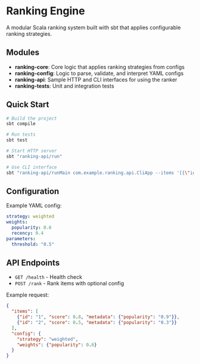 # Ranking Engine

A modular Scala ranking system built with sbt that applies configurable ranking strategies.

## Modules

- **ranking-core**: Core logic that applies ranking strategies from configs
- **ranking-config**: Logic to parse, validate, and interpret YAML configs  
- **ranking-api**: Sample HTTP and CLI interfaces for using the ranker
- **ranking-tests**: Unit and integration tests

## Quick Start

```bash
# Build the project
sbt compile

# Run tests
sbt test

# Start HTTP server
sbt "ranking-api/run"

# Use CLI interface
sbt "ranking-api/runMain com.example.ranking.api.CliApp --items '[{\"id\":\"1\",\"score\":0.8},{\"id\":\"2\",\"score\":0.5}]'"
```

## Configuration

Example YAML config:

```yaml
strategy: weighted
weights:
  popularity: 0.6
  recency: 0.4
parameters:
  threshold: "0.5"
```

## API Endpoints

- `GET /health` - Health check
- `POST /rank` - Rank items with optional config

Example request:
```json
{
  "items": [
    {"id": "1", "score": 0.8, "metadata": {"popularity": "0.9"}},
    {"id": "2", "score": 0.5, "metadata": {"popularity": "0.3"}}
  ],
  "config": {
    "strategy": "weighted",
    "weights": {"popularity": 0.6}
  }
}
```